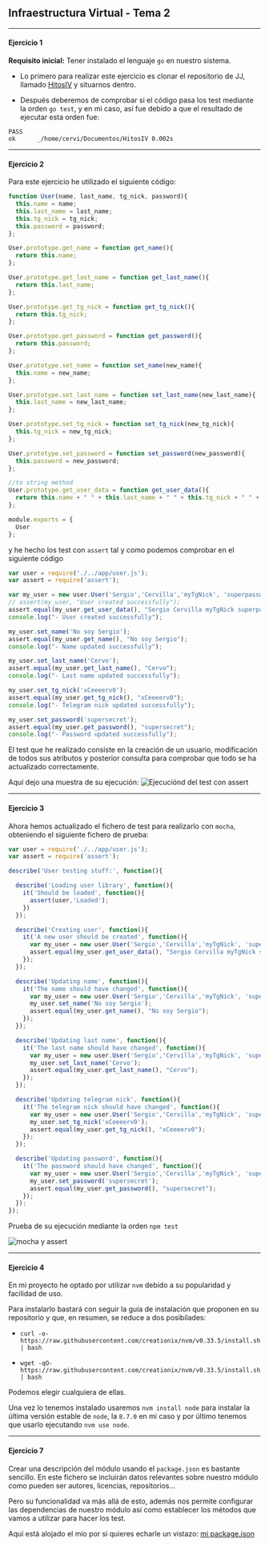 ## Infraestructura Virtual - **Tema 2**
***
#### Ejercicio 1
**Requisito inicial:** Tener instalado el lenguaje `go` en nuestro sistema.

- Lo primero para realizar este ejercicio es clonar el repositorio de JJ, llamado [HitosIV](https://github.com/JJ/HitosIV) y situarnos dentro.

- Después deberemos de comprobar si el código pasa los test mediante la orden `go test`, y en mi caso, así fue debido a que el resultado de ejecutar esta orden fue:
```
PASS
ok  	_/home/cervi/Documentos/HitosIV	0.002s
```

___
#### Ejercicio 2

Para este ejercicio he utilizado el siguiente código:
```js
function User(name, last_name, tg_nick, password){
  this.name = name;
  this.last_name = last_name;
  this.tg_nick = tg_nick;
  this.password = password;
};

User.prototype.get_name = function get_name(){
  return this.name;
};

User.prototype.get_last_name = function get_last_name(){
  return this.last_name;
};

User.prototype.get_tg_nick = function get_tg_nick(){
  return this.tg_nick;
};

User.prototype.get_password = function get_password(){
  return this.password;
};

User.prototype.set_name = function set_name(new_name){
  this.name = new_name;
};

User.prototype.set_last_name = function set_last_name(new_last_name){
  this.last_name = new_last_name;
};

User.prototype.set_tg_nick = function set_tg_nick(new_tg_nick){
  this.tg_nick = new_tg_nick;
};

User.prototype.set_password = function set_password(new_password){
  this.password = new_password;
};

//to string method
User.prototype.get_user_data = function get_user_data(){
  return this.name + " " + this.last_name + " " + this.tg_nick + " " + this.password;
};

module.exports = {
  User
};

```
 y he hecho los test con `assert` tal y como podemos comprobar en el siguiente código

 ```js
 var user = require('./../app/user.js');
 var assert = require('assert');

 var my_user = new user.User('Sergio','Cervilla','myTgNick', 'superpassword');
 // assert(my_user, "User created successfully");
 assert.equal(my_user.get_user_data(), "Sergio Cervilla myTgNick superpassword");
 console.log("- User created successfully");

 my_user.set_name('No soy Sergio');
 assert.equal(my_user.get_name(), "No soy Sergio");
 console.log("- Name updated successfully");

 my_user.set_last_name('Cervo');
 assert.equal(my_user.get_last_name(), "Cervo");
 console.log("- Last name updated successfully");

 my_user.set_tg_nick('xCeeeerv0');
 assert.equal(my_user.get_tg_nick(), "xCeeeerv0");
 console.log("- Telegram nick updated successfully");

 my_user.set_password('supersecret');
 assert.equal(my_user.get_password(), "supersecret");
 console.log("- Password updated successfully");

 ```

 El test que he realizado consiste en la creación de un usuario, modificación de todos sus atributos y posterior consulta para comprobar que todo se ha actualizado correctamente.

 Aquí dejo una muestra de su ejecución:
 ![Ejecuciónd del test con assert](https://github.com/Cerv1/IV-Project/blob/master/Ejercicios/images/first-test.png)

___

#### Ejercicio 3

Ahora hemos actualizado el fichero de test para realizarlo con `mocha`, obteniendo el siguiente fichero de prueba:
```js
var user = require('./../app/user.js');
var assert = require('assert');

describe('User testing stuff:', function(){

  describe('Loading user library', function(){
    it('Should be loaded', function(){
      assert(user,'Loaded');
    })
  });

  describe('Creating user', function(){
    it('A new user should be created', function(){
      var my_user = new user.User('Sergio','Cervilla','myTgNick', 'superpassword');
      assert.equal(my_user.get_user_data(), "Sergio Cervilla myTgNick superpassword");
    });
  });

  describe('Updating name', function(){
    it('The name should have changed', function(){
      var my_user = new user.User('Sergio','Cervilla','myTgNick', 'superpassword');
      my_user.set_name('No soy Sergio');
      assert.equal(my_user.get_name(), "No soy Sergio");
    });
  });

  describe('Updating last name', function(){
    it('The last name should have changed', function(){
      var my_user = new user.User('Sergio','Cervilla','myTgNick', 'superpassword');
      my_user.set_last_name('Cervo');
      assert.equal(my_user.get_last_name(), "Cervo");
    });
  });

  describe('Updating telegram nick', function(){
    it('The telegram nick should have changed', function(){
      var my_user = new user.User('Sergio','Cervilla','myTgNick', 'superpassword');
      my_user.set_tg_nick('xCeeeerv0');
      assert.equal(my_user.get_tg_nick(), "xCeeeerv0");
    });
  });

  describe('Updating password', function(){
    it('The password should have changed', function(){
      var my_user = new user.User('Sergio','Cervilla','myTgNick', 'superpassword');
      my_user.set_password('supersecret');
      assert.equal(my_user.get_password(), "supersecret");
    });
  });
});
```
Prueba de su ejecución mediante la orden `npm test`

![mocha y assert](https://github.com/Cerv1/IV-Project/blob/master/Ejercicios/images/test-mocha.png)
___

#### Ejercicio 4

En mi proyecto he optado por utilizar `nvm` debido a su popularidad y facilidad de uso.

Para instalarlo bastará con seguir la guía de instalación que proponen en su repositorio y que, en resumen, se reduce a dos posibilades:
- `curl -o- https://raw.githubusercontent.com/creationix/nvm/v0.33.5/install.sh | bash`

- `wget -qO- https://raw.githubusercontent.com/creationix/nvm/v0.33.5/install.sh | bash`

Podemos elegir cualquiera de ellas.

Una vez lo tenemos instalado usaremos `nvm install node` para instalar la última versión estable de `node`, la `8.7.0` en mi caso y por último tenemos que usarlo ejecutando `nvm use node`.
___

#### Ejercicio 7

Crear una descripción del módulo usando el `package.json` es bastante sencillo. En este
fichero se incluirán datos relevantes sobre nuestro módulo como pueden ser autores, licencias, repositorios...

Pero su funcionalidad va más allá de esto, además nos permite configurar las dependencias de nuestro módulo así como establecer los métodos que vamos a utilizar para hacer los test.

Aquí está alojado el mío por si quieres echarle un vistazo: [mi package.json](https://github.com/Cerv1/IV-Project/blob/master/package.json)
